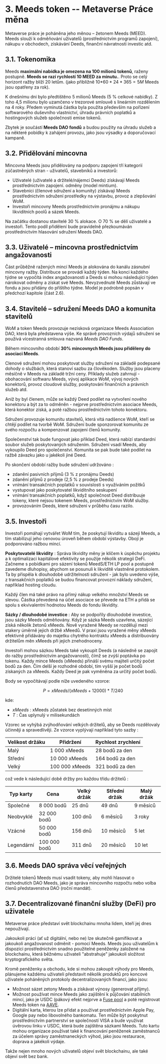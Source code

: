 # 3. Meeds token -- Metaverse Práce měna

Metaverse práce je poháněna jeho měnou – žetonem Meeds (MEED). Meeds slouží k odměňování uživatelů (prostřednictvím programů zapojení), nákupu v obchodech, získávání Deeds, finanční návratnosti investic atd.

## 3.1. Tokenomika

Meeds **maximální nabídka je omezena na 100 milionů tokenů**, raženy postupně. **Meeds se razí rychlostí 10 MEED za minutu.**. Proto se celý horizont ražby blíží 20 letům. (jako přibližně 10$*60*24*365 = 5M$ Meeds jsou opatřeny za rok).

K dnešnímu dni bylo předtištěno 5 milionů Meeds (5 % celkové nabídky). Z toho 4,5 milionu bylo uzamčeno v trezorové smlouvě s lineárním rozdělením na 4 roky. Předem vyminutá částka byla použita především na pořízení softwarového duševního vlastnictví, úhradu právních poplatků a hostingových služeb společnosti emise tokenů.

Zbytek je součástí __Meeds DAO fondů__ a budou použity na úhradu služeb a na některé pobídky k zahájení provozu, jako jsou výsadky a doporučovací kampaně.


## 3.2. Přidělování mincovna

Mincovna Meeds jsou přidělovány na podporu zapojení tří kategorií zúčastněných stran - uživatelů, stavebníků a investorů:

- Uživatelé (uživatelé a držitelé/nájemci Deeds) získávají Meeds prostřednictvím zapojení. odměny (model mintium).
- Stavebníci (členové sdružení a komunity) získávají Meeds prostřednictvím sdružení prostředky na výstavbu, provoz a zlepšování WoM.
- Investoři mincovny Meeds prostřednictvím pronájmu a nákupu likviditních poolů a sázek Meeds.

Na začátku dostanou stavitelé 30 % alokace. O 70 % se dělí uživatelé a investoři. Tento podíl přidělení bude pravidelně přezkoumáván prostřednictvím hlasování sdružení Meeds DAO.

## 3.3. Uživatelé – mincovna prostřednictvím angažovanosti

Část průběžně ražených mincí Meeds je alokována do kanálu zásnubní mincovny ražby. Distribuce se provádí každý týden. Na konci každého týdne se vypočítá index angažovanosti a Deeds si mohou následující týden nárokovat odměny a získat své Meeds. Nevyzvednuté Meeds zůstávají ve fondu a jsou přidány do příštího týdne. Model je podrobně popsán v předchozí kapitole (část 2.6).

## 3.4. Stavitelé – sdružení Meeds DAO a komunita stavitelů

WoM a token Meeds provozuje nezisková organizace Meeds Association DAO, která byla představena výše. Ke správě provozních výdajů sdružení se používá vícestranná smlouva nazvaná _Meeds DAO Funds_.

Během mincovního období **30% mincovnych Meeds jsou přiděleny do asociaci Meeds**.

Clenové sdružení mohou poskytovat služby sdružení na základě podepsané dohody o službách, která stanoví sazbu za člověkoden. Služby jsou placeny měsíčně v Meeds na základě tržní ceny. Příklady služeb zahrnují - obohacování softwaru Meeds, vývoj aplikace WoM, vývoj nových konektorů, provoz cloudové služby, poskytování finančních a právních služeb atd.

Aniž by byl členem, může se každý Deed podílet na vytvoření nového konektoru a být za to odměněn - nejprve prostřednictvím asociace Meeds, která konektor získá, a poté ražbou prostřednictvím tohoto konektoru.

Sdružení provozuje komunitu stavitelů, která vítá nadšence WoM, kteří se chtějí podílet na tvorbě WoM. Sdružení bude sponzorovat komunitu ze svého rozpočtu a kompenzovat zapojení členů komunity.

Společenství tak bude fungovat jako příklad Deed, která nabízí standardní soubor služeb poskytovaných sdružením. Sdružení vsadí Meeds, aby vykoupilo Deed pro společenství. Komunita se pak bude také podílet na ražbě závazku jako u jakékoli jiné Deed.

Po skončení období ražby bude sdružení udržováno :

- zdanění pasivních příjmů (3 % z pronájmu Deeds)
- zdanění příjmů z prodeje (2,5 % z prodeje Deeds)
- vnímání transakčních poplatků v souvislosti s využíváním požitků
- vystupovat jako poskytovatel likviditního seskupení
- vnímání transakčních poplatků, když společnost Deed distribuuje tokeny, které nejsou tokenem Meeds, prostřednictvím WoM služby.
- provozováním Deeds, které sdružení v průběhu času razilo.


## 3.5. Investoři

Investoři pomáhají vytvářet WoM tím, že poskytují likviditu a sázejí Meeds, a tím stabilizují jeho cenovou úroveň během období výstavby. Obojí je podporováno ražbou mincí.

**Poskytovatelé likvidity**
:   Správa likvidity měny je klíčem k úspěchu projektu a k optimalizaci kapitálové efektivity se použije několik strategií DeFi. Začneme s pobídkami pro sázení tokenů MeedS/ETH LP pool a postupně zavedeme dluhopisy, abychom se posunuli k likviditě vlastněné protokolem. Ta by přispěla k dlouhodobé udržitelnosti sdružení - jak bylo uvedeno výše, z transakčních poplatků se budou financovat provozní náklady sdružení, například hosting cloudu.

Každý člen má také právo na přímý nákup velkého množství Meeds se slevou. Částka převedená na účet asociace se převede na ETH a přidá se spolu s ekvivalentní hodnotou Meeds do fondu likvidity.

**Sázky / dlouhodobé investice**
:   Aby se podpořily dlouhodobé investice, jsou sázky Meeds odměňovány. Když je sázka Meeds uzavřena, sázející získá několik žetonů xMeeds. Nově vyražené Meedy se rozdělují mezi stakery úměrně jejich držbě xMeedů. V praxi jsou vyražené měny xMeeds efektivně přidávány do majetku chytrého kontraktu xMeeds a distribuovány držitelům měn xMeeds při jejich znehodnoceny.

Investoři mohou sázkou Meeds také vykoupit Deeds (a následně se zapojit do ražby prostřednictvím angažovanosti), čímž se zvýší poptávka po tokenu. Každy mince Meeds (xMeeds) přináší svému majiteli určitý počet bodů za den. Čím delší je rozhodné období, tím vyšší je počet bodů získaných za xMeeds. Každy Deed je pak vyměněna za určitý počet bodů.

Body se vypočítávají podle níže uvedeného vzorce:

 $$ P = xMeeds / (xMeeds + 12000) * T / 240 $$

 kde:

- $xMeeds$ : xMeeds zůstatek bez desetinných míst
- $T$ : Čas uplynulý v milisekundách

Vzorec se vyhýbá zvýhodňování velkých držitelů, aby se Deeds rozdělovaly účinněji a spravedlivěji. Ze vzorce vyplývají například tyto sazby :

| **Velikost držáku** | **Přidržení**  | **Rychlost zrychlení** |
| ------------------- | -------------- | ---------------------- |
| Malý                | 1 000 xMeeds   | 28 bodů za den         |
| Střední             | 10 000 xMeeds  | 164 bodů za den        |
| Velký               | 100 000 xMeeds | 321 bodů za den        |


což vede k následující době držby pro každou třídu držitelů :

| **Typ karty** | **Cena**     | **Velký držák** | **Střední držák** | **Malý držák** |
| ------------- | ------------ | --------------- | ----------------- | -------------- |
| Společné      | 8 000 bodů   | 25 dnů          | 49 dnů            | 9 měsíců       |
| Neobvyklé     | 32 000 bodů  | 100 dnů         | 6 měsíců          | 3 roky         |
| Vzácné        | 50 000 bodů  | 156 dnů         | 10 měsíců         | 5 let          |
| Legendární    | 100 000 bodů | 311 dnů         | 20 měsíců         | 10 let         |

## 3.6. Meeds DAO správa věcí veřejných

Držitelé tokenů Meeds musí vsadit tokeny, aby mohli hlasovat o rozhodnutích DAO Meeds, jako je správa mincovního rozpočtu nebo volba členů představenstva DAO (roční mandát).

## 3.7. Decentralizované finanční služby (DeFi) pro uživatele

Metaverse práce představí svět blockchainu mnoha lidem, kteří jej dnes nepoužívají.

Jakoukoli práci (ať už digitální, nebo ne) lze skutečně gamifikovat a jakoukoli angažovanost odměnit - pomocí Meeds. Meeds jsou uživatelům k dispozici prostřednictvím snadno použitelné peněženky založené na blockchainu, která běžnému uživateli "abstrahuje" jakoukoli složitost kryptografického světa.

Kromě peněženky a obchodu, kde si mohou zakoupit výhody pro Meeds, plánujeme každému uživateli představit několik produktů pro koncové uživatele poháněných protokoly decentralizovaných financí, jako jsou:

- Možnost sázet zetony Meeds a získávat výnosy (generovat příjmy).
- Možnost používat mince Meeds jako zajištění k půjčování stabilních mincí, jako je USDC (pákový efekt nejprve a [Fuse pool](https://app.rari.capital/fuse) a poté registrovat Meeds token na [AAVE](https://aave.com/).
- Digitální karta, kterou lze přidat a používat prostřednictvím Apple Pay, Google pay nebo libovolného bankomatu. Ten může být poskytnut prostřednictvím partnerství se společností VISA a bude využívat úvěrovou linku v USDC, která bude zajištěna sázkami Meeds. Tuto kartu mohou organizace používat také k financování peněženek zaměstnanců za účelem správy zaměstnaneckých výhod, jako jsou restaurace, doprava a jakékoli výdaje.

Takže nejen mnoho nových uživatelů objeví svět blockchainu, ale také objeví svět bez bank.

 
